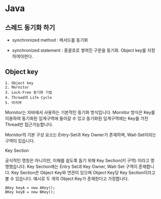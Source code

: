 # Java

## 스레드 동기화 하기

- synchronized method : 메서드를 동기화

- synchronized statement : 중괄호로 쌓여진 구문을 동기화. Object key를 지정하여야한다.

## Object key

    1. Object key
    2. Mornitor
    3. Lock-Free 동기화 기법
    4. Thread의 Life Cycle
    5. 마치며

Mornitor는 자바에서 사용하는 기본적인 동기화 방식입니다. Mornitor 방식은 Key를 이용하여 동기화된 임계구역에 들어갈 수 있고 동기화된 임계구역에는 Key를 가진 Thread만 접근가능합니다.

Mornitor의 기본 구성 요소는 Entry-Set과 Key Owner가 존재하며, Wait-Set이라는 구역이 있습니다.

Key Section

공식적인 명칭은 아니지만, 이해를 쉽도록 돕기 위해 Key Section(키 구역) 이라고 명명했습니다. Key Section에는 Entry Set과 Key Owner, Wait-Set 구역이 존재합니다. Key Section은 Object Key와 연관이 있으며 Object Key당 Key Section이라고 볼 수 있습니다. 예시로 두 개의 Object Key가 존재한다고 가정합니다.

```
AKey keyA = new AKey();
BKey keyB = new BKey();
```
